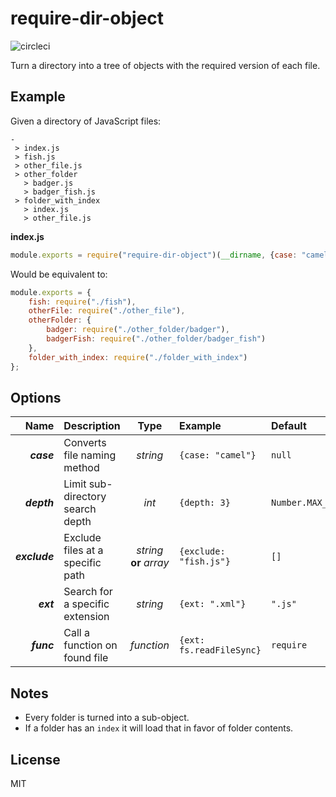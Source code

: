 require-dir-object
==================
![circleci](https://circleci.com/gh/pearlshare/require-dir-object.png?style=shield)

Turn a directory into a tree of objects with the required version of each file.

Example
-----

Given a directory of JavaScript files:

```
-
 > index.js
 > fish.js
 > other_file.js
 > other_folder
   > badger.js
   > badger_fish.js
 > folder_with_index
   > index.js
   > other_file.js
```

**index.js**
```js
module.exports = require("require-dir-object")(__dirname, {case: "camel"});
```

Would be equivalent to:
```js
module.exports = {
    fish: require("./fish"),
    otherFile: require("./other_file"),
    otherFolder: {
        badger: require("./other_folder/badger"),
        badgerFish: require("./other_folder/badger_fish")
    },
    folder_with_index: require("./folder_with_index")
};
```


Options
-------
| Name          | Description                      | Type                    | Example                 | Default            |
| -------------:|:-------------------------------- |:-----------------------:|:------------------------|:-------------------|
| _**case**_    | Converts file naming method      | _string_                | `{case: "camel"}`       | `null`             |
| _**depth**_   | Limit sub-directory search depth | _int_                   | `{depth: 3}`            | `Number.MAX_VALUE` |
| _**exclude**_ | Exclude files at a specific path | _string_ **or** _array_ | `{exclude: "fish.js"}`  | `[]`               |
| _**ext**_     | Search for a specific extension  | _string_                | `{ext: ".xml"}`         | `".js"`            |
| _**func**_    | Call a function on found file    | _function_              | `{ext: fs.readFileSync}`| `require`          |


Notes
-----
* Every folder is turned into a sub-object.
* If a folder has an `index` it will load that in favor of folder contents.


License
-------
MIT
